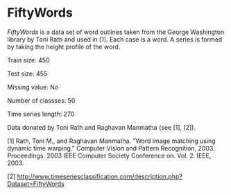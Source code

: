 # FiftyWords

*FiftyWords* is a data set of word outlines taken from the George Washington library by Toni Rath and used in [1]. Each case is a word. A series is formed by taking the height profile of the word.

Train size: 450

Test size: 455

Missing value: No

Number of classses: 50

Time series length: 270

Data donated by Toni Rath and Raghavan Manmatha (see [1], [2]).

[1] Rath, Toni M., and Raghavan Manmatha. "Word image matching using dynamic time warping." Computer Vision and Pattern Recognition, 2003. Proceedings. 2003 IEEE Computer Society Conference on. Vol. 2. IEEE, 2003.

[2] http://www.timeseriesclassification.com/description.php?Dataset=FiftyWords